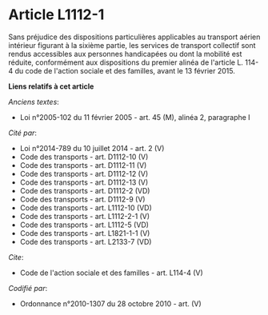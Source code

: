 # Article L1112-1

Sans préjudice des dispositions particulières applicables au transport aérien intérieur figurant à la sixième partie, les
services de transport collectif sont rendus accessibles aux personnes handicapées ou dont la mobilité est réduite,
conformément aux dispositions du premier alinéa de l'article L. 114-4 du code de l'action sociale et des familles, avant le
13 février 2015.

**Liens relatifs à cet article**

_Anciens textes_:

  - Loi n°2005-102 du 11 février 2005 - art. 45 (M), alinéa 2, paragraphe I

_Cité par_:

  - Loi n°2014-789 du 10 juillet 2014 - art. 2 (V)
  - Code des transports - art. D1112-10 (V)
  - Code des transports - art. D1112-11 (V)
  - Code des transports - art. D1112-12 (V)
  - Code des transports - art. D1112-13 (V)
  - Code des transports - art. D1112-2 (VD)
  - Code des transports - art. D1112-9 (V)
  - Code des transports - art. L1112-10 (VD)
  - Code des transports - art. L1112-2-1 (V)
  - Code des transports - art. L1112-5 (VD)
  - Code des transports - art. L1821-1-1 (V)
  - Code des transports - art. L2133-7 (VD)

_Cite_:

  - Code de l'action sociale et des familles - art. L114-4 (V)

_Codifié par_:

  - Ordonnance n°2010-1307 du 28 octobre 2010 - art. (V)
